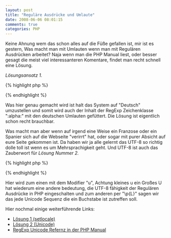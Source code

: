 ```yaml
---
layout: post
title: "Reguläre Ausdrücke und Umlaute"
date: 2008-06-06 08:01:15
comments: true
categories: PHP
---
```


Keine Ahnung wem das schon alles auf die Füße gefallen ist, mir ist es gestern, Was macht man mit Umlauten wenn man mit Regulären Ausdrücken arbeitet?
Naja wenn man die PHP Manual liest, oder besser gesagt die meist viel interessanteren Komentare, findet man recht schnell eine Lösung.

*Lösungsansatz 1.*

{% highlight php %}
<?php
setlocale (LC_ALL, 'de_DE');
$match = preg_match("/^[[:alpha:]]+$/", $data);
?>
{% endhighlight %}

Was hier genau gemacht wird ist halt das System auf "Deutsch" umzustellen und somit wird auch der Inhalt der RegExp Zeichenklasse ":alpha:" mit den deutschen Umlauten gefüttert. Die Lösung ist eigentlich schon recht brauchbar.

Was macht man aber wenn auf irgend eine Weise ein Franzose oder ein Spanier sich auf die Webseite "verirrt" hat, oder sogar mit purer Absicht auf eure Seite gekommen ist. Da haben wir ja alle gelernt das UTF-8 so richtig dolle toll ist wenn es um Mehrsprachigkeit geht.
Und UTF-8 ist auch das Zauberwort für *Lösung Nummer 2.*

{% highlight php %}
<?php
$match = preg_match("/[\w\p{L}]/u",$data);
?>
{% endhighlight %}
 

Hier wird zum einen mit dem Modifier "u", Achtung kleines u ein Großes U hat wiederum eine andere bedeutung, die UTF-8 fähigkeit der Regulären Ausdrücke in PHP eingeschalten und zum anderen per "\p{L}" sagen wir das jede Unicode Sequenz die ein Buchstabe ist zutreffen soll.

Hier nochmal einige weiterführende Links:

* [Lösung 1 (setlocale)](http://de.php.net/manual/en/function.preg-match.php#49926)
* [Lösung 2 (Unicode)](http://de.php.net/manual/en/function.preg-match.php#68974)
* [RegExp Unicode Refernz in der PHP Manual](http://de.php.net/manual/en/regexp.reference.unicode.php)
